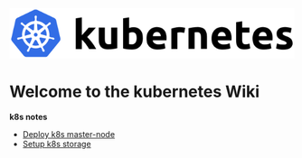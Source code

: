 ![kubernetes](./k8s/img/kubernetes.png)

# Welcome to the kubernetes Wiki

**k8s notes**

* [Deploy k8s master-node](./k8s/k8s-master-node)
* [Setup k8s storage](./k8s/k8s-storage)